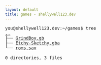 ```yaml
---
layout: default
title: games - shellywell123.dev
---
```

<pre>
you@shellywell123.dev:~/games$ tree
<a href="../index.html">..</a>
├── <a href="./gb-grind-boy.html">GrindBoy.gb</a>
├── <a href="./gba-etchy-sketchy.html">Etchy-Sketchy.gba</a>
└── <a href="./basement.html">roms.sav</a>

0 directories, 3 files
</pre>